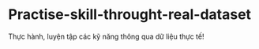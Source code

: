 # Practise-skill-throught-real-dataset
 Thực hành, luyện tập các kỹ năng thông qua dữ liệu thực tế!

